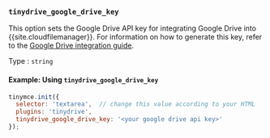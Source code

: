 ### `tinydrive_google_drive_key`

This option sets the Google Drive API key for integrating Google Drive into {{site.cloudfilemanager}}. For information on how to generate this key, refer to the [Google Drive integration guide]({{site.baseurl}}/plugins-ref/premium/tinydrive/integrations/googledrive-integration/).

Type
: `string`

#### Example: Using `tinydrive_google_drive_key`

```js
tinymce.init({
  selector: 'textarea',  // change this value according to your HTML
  plugins: 'tinydrive',
  tinydrive_google_drive_key: '<your google drive api key>'
});
```
